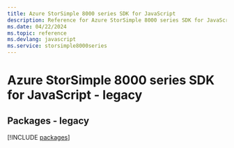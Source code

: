```yaml
---
title: Azure StorSimple 8000 series SDK for JavaScript
description: Reference for Azure StorSimple 8000 series SDK for JavaScript
ms.date: 04/22/2024
ms.topic: reference
ms.devlang: javascript
ms.service: storsimple8000series
---
```

# Azure StorSimple 8000 series SDK for JavaScript - legacy
## Packages - legacy
[!INCLUDE [packages](storsimple-8000-series-index.md)]